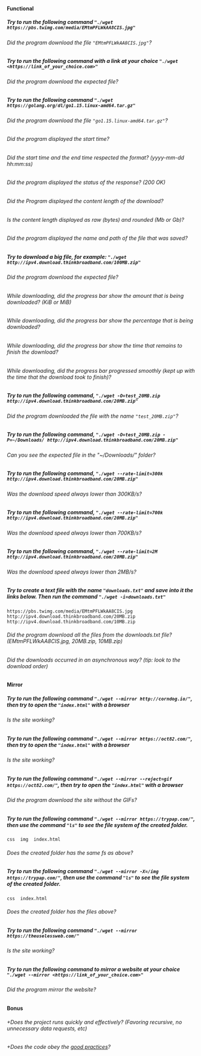 #### Functional

##### Try to run the following command `"./wget https://pbs.twimg.com/media/EMtmPFLWkAA8CIS.jpg"`

###### Did the program download the file `"EMtmPFLWkAA8CIS.jpg"`?

##### Try to run the following command with a link at your choice `"./wget <https://link_of_your_choice.com>"`

###### Did the program download the expected file?

##### Try to run the following command `"./wget https://golang.org/dl/go1.15.linux-amd64.tar.gz"`

###### Did the program download the file `"go1.15.linux-amd64.tar.gz"`?

###### Did the program displayed the start time?

###### Did the start time and the end time respected the format? (yyyy-mm-dd hh:mm:ss)

###### Did the program displayed the status of the response? (200 OK)

###### Did the Program displayed the content length of the download?

###### Is the content length displayed as raw (bytes) and rounded (Mb or Gb)?

###### Did the program displayed the name and path of the file that was saved?

##### Try to download a big file, for example: `"./wget http://ipv4.download.thinkbroadband.com/100MB.zip"`

###### Did the program download the expected file?

###### While downloading, did the progress bar show the amount that is being downloaded? (KiB or MiB)

###### While downloading, did the progress bar show the percentage that is being downloaded?

###### While downloading, did the progress bar show the time that remains to finish the download?

###### While downloading, did the progress bar progressed smoothly (kept up with the time that the download took to finish)?

##### Try to run the following command, `"./wget -O=test_20MB.zip http://ipv4.download.thinkbroadband.com/20MB.zip"`

###### Did the program downloaded the file with the name `"test_20MB.zip"`?

##### Try to run the following command, `"./wget -O=test_20MB.zip -P=~/Downloads/ http://ipv4.download.thinkbroadband.com/20MB.zip"`

###### Can you see the expected file in the "~/Downloads/" folder?

##### Try to run the following command, `"./wget --rate-limit=300k http://ipv4.download.thinkbroadband.com/20MB.zip"`

###### Was the download speed always lower than 300KB/s?

##### Try to run the following command, `"./wget --rate-limit=700k http://ipv4.download.thinkbroadband.com/20MB.zip"`

###### Was the download speed always lower than 700KB/s?

##### Try to run the following command, `"./wget --rate-limit=2M http://ipv4.download.thinkbroadband.com/20MB.zip"`

###### Was the download speed always lower than 2MB/s?

##### Try to create a text file with the name `"downloads.txt"` and save into it the links below. Then run the command `"./wget -i=downloads.txt"`

```
https://pbs.twimg.com/media/EMtmPFLWkAA8CIS.jpg
http://ipv4.download.thinkbroadband.com/20MB.zip
http://ipv4.download.thinkbroadband.com/10MB.zip
```

###### Did the program download all the files from the downloads.txt file? (EMtmPFLWkAA8CIS.jpg, 20MB.zip, 10MB.zip)

###### Did the downloads occurred in an asynchronous way? (tip: look to the download order)

#### Mirror

##### Try to run the following command `"./wget --mirror http://corndog.io/"`, then try to open the `"index.html"` with a browser

###### Is the site working?

##### Try to run the following command `"./wget --mirror https://oct82.com/"`, then try to open the `"index.html"` with a browser

###### Is the site working?

##### Try to run the following command `"./wget --mirror --reject=gif https://oct82.com/"`, then try to open the `"index.html"` with a browser

###### Did the program download the site without the GIFs?

##### Try to run the following command `"./wget --mirror https://trypap.com/"`, then use the command `"ls"` to see the file system of the created folder.

```
css  img  index.html
```

###### Does the created folder has the same fs as above?

##### Try to run the following command `"./wget --mirror -X=/img https://trypap.com/"`, then use the command `"ls"` to see the file system of the created folder.

```
css  index.html
```

###### Does the created folder has the files above?

##### Try to run the following command `"./wget --mirror https://theuselessweb.com/"`

###### Is the site working?

##### Try to run the following command to mirror a website at your choice `"./wget --mirror <https://link_of_your_choice.com>"`

###### Did the program mirror the website?

#### Bonus

###### +Does the project runs quickly and effectively? (Favoring recursive, no unnecessary data requests, etc)

###### +Does the code obey the [good practices](https://public.01-edu.org/subjects/good-practices/README.md)?
